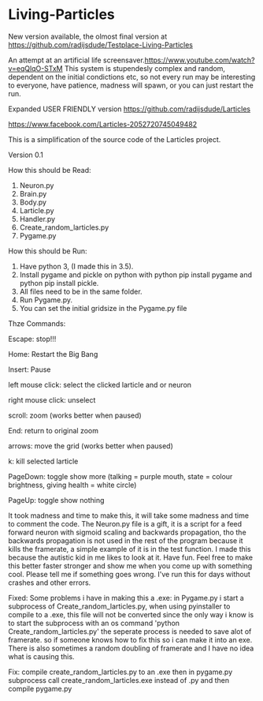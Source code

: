 # Living-Particles

New version available, the olmost final version at https://github.com/radijsdude/Testplace-Living-Particles

An attempt at an artificial life screensaver.https://www.youtube.com/watch?v=eqQlqO-STxM
This system is stupendesly complex and random, dependent on the initial condictions etc, so not every run may be interesting to everyone, have patience, madness will spawn, or you can just restart the run.

Expanded USER FRIENDLY version https://github.com/radijsdude/Larticles

https://www.facebook.com/Larticles-2052720745049482

This is a simplification of the source code of the Larticles project.

Version 0.1

How this should be Read:
1) Neuron.py
2) Brain.py
3) Body.py
4) Larticle.py
5) Handler.py
6) Create_random_larticles.py
7) Pygame.py

How this should be Run:
1) Have python 3, (I made this in 3.5).
2) Install pygame and pickle on python with python pip install pygame and python pip install pickle.
3) All files need to be in the same folder.
4) Run Pygame.py.
5) You can set the initial gridsize in the Pygame.py file

Thze Commands:

Escape: stop!!!

Home: Restart the Big Bang

Insert: Pause

left mouse click: select the clicked larticle and or neuron

right mouse click: unselect

scroll: zoom (works better when paused)

End: return to original zoom

arrows: move the grid (works better when paused)

k: kill selected larticle

PageDown: toggle show more (talking = purple mouth, state = colour brightness, giving health = white circle)

PageUp: toggle show nothing




It took madness and time to make this, it will take some madness and time to comment the code.
The Neuron.py file is a gift, it is a script for a feed forward neuron with sigmoid scaling and backwards propagation, tho the backwards propagation is not used in the rest of the program because it kills the framerate, a simple example of it is in the test function.
I made this because the autistic kid in me likes to look at it. Have fun.
Feel free to make this better faster stronger and show me when you come up with something cool.
Please tell me if something goes wrong. I've run this for days without crashes and other errors.


Fixed: Some problems i have in making this a .exe:
in Pygame.py i start a subprocess of Create_random_larticles.py, when using pyinstaller to compile to a .exe, this file will not be converted since the only way i know is to start the subprocess with an os command 'python Create_random_larticles.py' the seperate process is needed to save alot of framerate. so if someone knows how to fix this so i can make it into an exe.
There is also sometimes a random doubling of framerate and I have no idea what is causing this.

Fix:
compile create_random_larticles.py to an .exe then in pygame.py subprocess call create_random_larticles.exe instead of .py and then compile pygame.py
